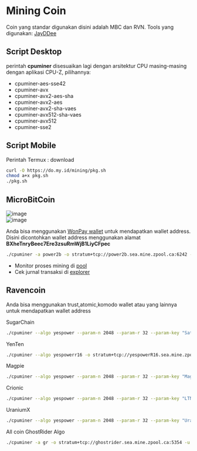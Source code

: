 # Mining Coin

Coin yang standar digunakan disini adalah MBC dan RVN.
Tools yang digunakan:
[JayDDee](https://github.com/JayDDee/cpuminer-opt/releases)

## Script Desktop

perintah **cpuminer** disesuaikan lagi dengan arsitektur CPU masing-masing dengan aplikasi CPU-Z, pilihannya:
* cpuminer-aes-sse42
* cpuminer-avx
* cpuminer-avx2-aes-sha
* cpuminer-avx2-aes
* cpuminer-avx2-sha-vaes
* cpuminer-avx512-sha-vaes
* cpuminer-avx512
* cpuminer-sse2

## Script Mobile

Perintah Termux : download
```sh
curl -O https://do.my.id/mining/pkg.sh
chmod a+x pkg.sh
./pkg.sh
```

## MicroBitCoin

![image](https://github.com/user-attachments/assets/0832680f-508e-40fa-9a30-d03e73937ba7)  
![image](https://github.com/user-attachments/assets/0e856eb8-63f3-4e51-aa49-94836e49330a)

Anda bisa menggunakan [WonPay wallet](https://wonpay.io/) untuk mendapatkan wallet address. Disini dicontohkan wallet address menggunakan alamat **BXheTnryBeec7Ere3zsuRmWjB1LiyCFpec**
```sh
./cpuminer -a power2b -o stratum+tcp://power2b.sea.mine.zpool.ca:6242 -u BXheTnryBeec7Ere3zsuRmWjB1LiyCFpec -p c=MBC,zap=MBC
```
* Monitor proses mining di [pool](https://zpool.ca/wallet/BXheTnryBeec7Ere3zsuRmWjB1LiyCFpec)
* Cek jurnal transaksi di [explorer](https://microbitcoinorg.github.io/explorer/)

## Ravencoin

Anda bisa menggunakan trust,atomic,komodo wallet atau yang lainnya untuk mendapatkan wallet address

SugarChain
```sh
./cpuminer --algo yespower --param-n 2048 --param-r 32 --param-key "Satoshi Nakamoto 31/Oct/2008 Proof-of-work is essentially one-CPU-one-vote" -o stratum+tcp://yespowerSUGAR.sea.mine.zpool.ca:6241 -u RKJpSmjTq5MPDaBx2ubTx1msVB2uZcKA5j -p c=RVN
```

YenTen
```sh
./cpuminer --algo yespowerr16 -o stratum+tcp://yespowerR16.sea.mine.zpool.ca:6534 -u RKJpSmjTq5MPDaBx2ubTx1msVB2uZcKA5j -p c=RVN
```

Magpie
```sh
./cpuminer --algo yespower --param-n 2048 --param-r 32 --param-key "Magpies are birds of the Corvidae family." -o stratum+tcp://yespowerMGPC.sea.mine.zpool.ca:6247 -u RKJpSmjTq5MPDaBx2ubTx1msVB2uZcKA5j -p c=RVN
```

Crionic
```sh
./cpuminer --algo yespower --param-n 2048 --param-r 32 --param-key "LTNCGYES" -o stratum+tcp://yespowerLTNCG.sea.mine.zpool.ca:6245 -u RKJpSmjTq5MPDaBx2ubTx1msVB2uZcKA5j -p c=RVN,zap=CRNC
```

UraniumX
```sh
./cpuminer --algo yespower --param-n 2048 --param-r 32 --param-key "UraniumX" -o stratum+tcp://yespowerURX.sea.mine.zpool.ca:6236 -u RKJpSmjTq5MPDaBx2ubTx1msVB2uZcKA5j -p c=RVN,zap=URX
```

All coin GhostRider Algo
```sh
./cpuminer -a gr -o stratum+tcp://ghostrider.sea.mine.zpool.ca:5354 -u RKJpSmjTq5MPDaBx2ubTx1msVB2uZcKA5j -p c=RVN
```
